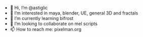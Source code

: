 - 👋 Hi, I’m @astiglic
- 👀 I’m interested in maya, blender, UE, general 3D and fractals
- 🌱 I’m currently learning bifrost
- 💞️ I’m looking to collaborate on mel scripts
- 📫 How to reach me: pixelman.org

<!---
astiglic/astiglic is a ✨ special ✨ repository because its `README.md` (this file) appears on your GitHub profile.
You can click the Preview link to take a look at your changes.
--->
